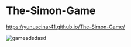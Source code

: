 # The-Simon-Game
https://yunuscinar41.github.io/The-Simon-Game/

![gameadsdasd](https://user-images.githubusercontent.com/66219795/188265627-464628d8-1269-4b93-b1b9-8db0321b7509.png)
